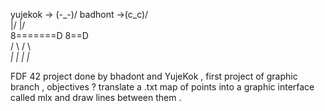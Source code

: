   yujekok -> \(-_-)/           badhont ->\(c_c)/    
               \|/                         \|/    
                8=======D                   8==D    
               / \                         / \    
             _|   |_                     _|   |_    

FDF 42 project done by bhadont and YujeKok , first project of graphic branch ,
objectives ? 
translate a .txt map of points into a graphic interface called mlx and draw 
lines between them .
